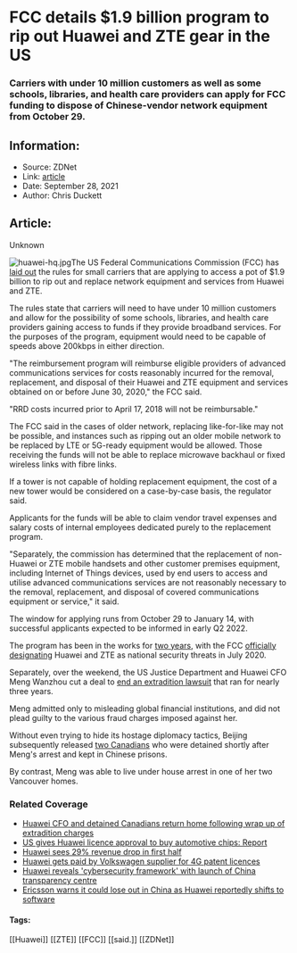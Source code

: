 # FCC details $1.9 billion program to rip out Huawei and ZTE gear in the US
### Carriers with under 10 million customers as well as some schools, libraries, and health care providers can apply for FCC funding to dispose of Chinese-vendor network equipment from October 29.

## Information:
+ Source: ZDNet
+ Link: [article](https://www.zdnet.com/article/fcc-details-1-9-billion-program-to-rip-out-huawei-and-zte-gear-in-the-us/)
+ Date: September 28, 2021
+ Author: Chris Duckett


## Article:
Unknown

![huawei-hq.jpg](https://www.zdnet.com/a/hub/i/r/2021/06/09/a9b16407-57b7-40ed-8320-bc9e54f4a0bd/resize/1200xauto/2272485ea67fb18c99ad78a5f3e8554c/huawei-hq.jpg)The US Federal Communications Commission (FCC) has [laid out](https://www.fcc.gov/document/fcc-announces-supply-chain-reimbursement-program-filing-window) the rules for small carriers that are applying to access a pot of $1.9 billion to rip out and replace network equipment and services from Huawei and ZTE. 

The rules state that carriers will need to have under 10 million customers and allow for the possibility of some schools, libraries, and health care providers gaining access to funds if they provide broadband services. For the purposes of the program, equipment would need to be capable of speeds above 200kbps in either direction. 

"The reimbursement program will reimburse eligible providers of advanced communications services for costs reasonably incurred for the removal, replacement, and disposal of their Huawei and ZTE equipment and services obtained on or before June 30, 2020," the FCC said. 

"RRD costs incurred prior to April 17, 2018 will not be reimbursable." 

The FCC said in the cases of older network, replacing like-for-like may not be possible, and instances such as ripping out an older mobile network to be replaced by LTE or 5G-ready equipment would be allowed. Those receiving the funds will not be able to replace microwave backhaul or fixed wireless links with fibre links. 

If a tower is not capable of holding replacement equipment, the cost of a new tower would be considered on a case-by-case basis, the regulator said. 

Applicants for the funds will be able to claim vendor travel expenses and salary costs of internal employees dedicated purely to the replacement program. 






"Separately, the commission has determined that the replacement of non-Huawei or ZTE mobile handsets and other customer premises equipment, including Internet of Things devices, used by end users to access and utilise advanced communications services are not reasonably necessary to the removal, replacement, and disposal of covered communications equipment or service," it said. 

The window for applying runs from October 29 to January 14, with successful applicants expected to be informed in early Q2 2022. 

The program has been in the works for [two years](https://www.zdnet.com/article/fcc-proposes-rip-and-replace-of-zte-huawei-gear-in-carriers-who-take-usf-funds-whos-paying/), with the FCC [officially designating](https://www.zdnet.com/article/fcc-officially-designates-huawei-zte-as-national-security-threats/) Huawei and ZTE as national security threats in July 2020. 

Separately, over the weekend, the US Justice Department and Huawei CFO Meng Wanzhou cut a deal to [end an extradition lawsuit](https://www.zdnet.com/article/huawei-cfo-and-detained-canadians-return-home-following-wrap-up-of-extradition-charges/) that ran for nearly three years. 

Meng admitted only to misleading global financial institutions, and did not plead guilty to the various fraud charges imposed against her. 

Without even trying to hide its hostage diplomacy tactics, Beijing subsequently released [two Canadians](https://www.zdnet.com/article/china-charges-two-detained-canadians-for-spying-and-stealing-state-secrets/) who were detained shortly after Meng's arrest and kept in Chinese prisons.

By contrast, Meng was able to live under house arrest in one of her two Vancouver homes. 

### Related Coverage

* [Huawei CFO and detained Canadians return home following wrap up of extradition charges](/article/huawei-cfo-and-detained-canadians-return-home-following-wrap-up-of-extradition-charges/)
* [US gives Huawei licence approval to buy automotive chips: Report](/article/us-gives-huawei-licence-approval-to-buy-automotive-chips-report/)
* [Huawei sees 29% revenue drop in first half](/article/huawei-sees-20-revenue-drop-in-first-half/)
* [Huawei gets paid by Volkswagen supplier for 4G patent licences](/article/huawei-gets-paid-by-volkswagen-supplier-for-4g-patent-licences/)
* [Huawei reveals 'cybersecurity framework' with launch of China transparency centre](/article/huawei-reveals-cybersecurity-framework-with-launch-of-china-transparency-centre/)
* [Ericsson warns it could lose out in China as Huawei reportedly shifts to software](/article/ericsson-warns-it-could-lose-out-in-china-as-huawei-reportedly-shifts-to-software/)





#### Tags:
[[Huawei]] [[ZTE]] [[FCC]] [[said.]] [[ZDNet]]
